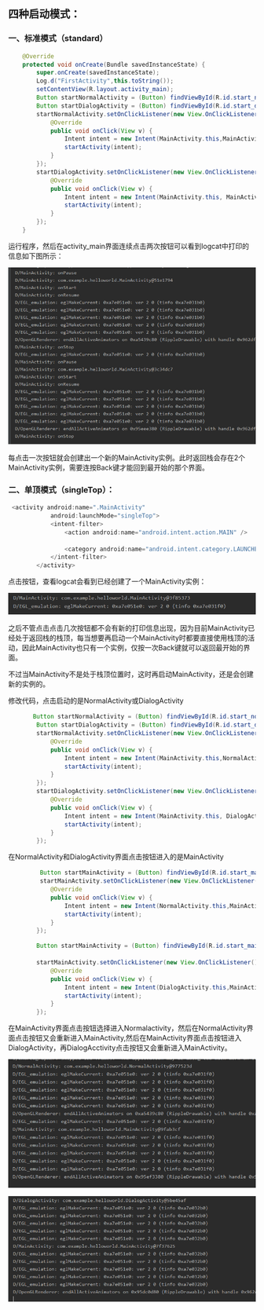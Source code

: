 ## 四种**启动模式**：

### 一、标准模式（standard）

```java
    @Override
    protected void onCreate(Bundle savedInstanceState) {
        super.onCreate(savedInstanceState);
        Log.d("FirstActivity",this.toString());
        setContentView(R.layout.activity_main);
        Button startNormalActivity = (Button) findViewById(R.id.start_normal_activity);
        Button startDialogActivity = (Button) findViewById(R.id.start_dialog_activity);
        startNormalActivity.setOnClickListener(new View.OnClickListener() {
            @Override
            public void onClick(View v) {
                Intent intent = new Intent(MainActivity.this,MainActivity.class);
                startActivity(intent);
            }
        });
        startDialogActivity.setOnClickListener(new View.OnClickListener() {
            @Override
            public void onClick(View v) {
                Intent intent = new Intent(MainActivity.this, MainActivity.class); //创建MainActivity实例
                startActivity(intent);
            }
        });
    }
```

运行程序，然后在activity_main界面连续点击两次按钮可以看到logcat中打印的信息如下图所示：

![image-20201007145405894](https://github.com/PengFeisupper/2018118122_Android/blob/homework/Four%20Startup%20mode/%E6%A0%87%E5%87%86%E6%A8%A1%E5%BC%8F/%E6%88%AA%E5%9B%BE/%E6%A0%87%E5%87%86%E6%A8%A1%E5%BC%8F.png)

每点击一次按钮就会创建出一个新的MainActivity实例。此时返回栈会存在2个MainActivity实例，需要连按Back键才能回到最开始的那个界面。

### 二、单顶模式（singleTop）：

```java
 <activity android:name=".MainActivity"
            android:launchMode="singleTop">
            <intent-filter>
                <action android:name="android.intent.action.MAIN" />

                <category android:name="android.intent.category.LAUNCHER" />
            </intent-filter>
        </activity>
```

点击按钮，查看logcat会看到已经创建了一个MainActivity实例：

![单项模式1-1](https://github.com/PengFeisupper/2018118122_Android/blob/homework/Four%20Startup%20mode/%E5%8D%95%E9%A1%B6%E6%A8%A1%E5%BC%8F/%E6%88%AA%E5%9B%BE/%E5%8D%95%E9%A1%B6%E6%A8%A1%E5%BC%8F1-1.png)

之后不管点击点击几次按钮都不会有新的打印信息出现，因为目前MainActivity已经处于返回栈的栈顶，每当想要再启动一个MainActivity时都要直接使用栈顶的活动，因此MainActivity也只有一个实例，仅按一次Back键就可以返回最开始的界面。

不过当MainActivity不是处于栈顶位置时，这时再启动MainActivity，还是会创建新的实例的。

修改代码，点击启动的是NormalActivity或DialogActivity

```java
       Button startNormalActivity = (Button) findViewById(R.id.start_normal_activity);
        Button startDialogActivity = (Button) findViewById(R.id.start_dialog_activity);
        startNormalActivity.setOnClickListener(new View.OnClickListener() {
            @Override
            public void onClick(View v) {
                Intent intent = new Intent(MainActivity.this,NormalActivity.class);
                startActivity(intent);
            }
        });
        startDialogActivity.setOnClickListener(new View.OnClickListener() {
            @Override
            public void onClick(View v) {
                Intent intent = new Intent(MainActivity.this, DialogActivity.class);
                startActivity(intent);
            }
        });
```

在NormalActivity和DialogActivity界面点击按钮进入的是MainActivity

```java
         Button startMainActivity = (Button) findViewById(R.id.start_main_activity);
         startMainActivity.setOnClickListener(new View.OnClickListener() {
            @Override
            public void onClick(View v) {
                Intent intent = new Intent(NormalActivity.this,MainActivity.class);
                startActivity(intent);
            }
        });
```

```java
        Button startMainActivity = (Button) findViewById(R.id.start_main_activity);

        startMainActivity.setOnClickListener(new View.OnClickListener() {
            @Override
            public void onClick(View v) {
                Intent intent = new Intent(DialogActivity.this,MainActivity.class);
                startActivity(intent);
            }
        });
```



在MainActivity界面点击按钮选择进入Normalactivity，然后在NormalActivity界面点击按钮又会重新进入MainActivity,然后在MainActivity界面点击按钮进入DialogActivity，再DialogAcctivity点击按钮又会重新进入MainActivity。

![单顶模式1-2](https://github.com/PengFeisupper/2018118122_Android/blob/homework/Four%20Startup%20mode/%E5%8D%95%E9%A1%B6%E6%A8%A1%E5%BC%8F/%E6%88%AA%E5%9B%BE/%E5%8D%95%E9%A1%B6%E6%A8%A1%E5%BC%8F1-2.png)

![单顶模式1-4](https://github.com/PengFeisupper/2018118122_Android/blob/homework/Four%20Startup%20mode/%E5%8D%95%E9%A1%B6%E6%A8%A1%E5%BC%8F/%E6%88%AA%E5%9B%BE/%E5%8D%95%E9%A1%B6%E6%A8%A1%E5%BC%8F1-4.png)

